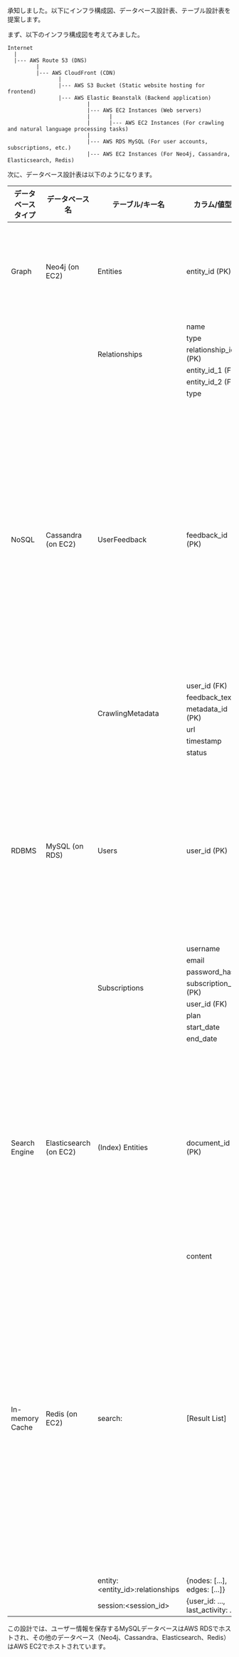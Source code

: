 承知しました。以下にインフラ構成図、データベース設計表、テーブル設計表を提案します。

まず、以下のインフラ構成図を考えてみました。

```
Internet
  |
  |--- AWS Route 53 (DNS)
         |
         |--- AWS CloudFront (CDN)
                |
                |--- AWS S3 Bucket (Static website hosting for frontend)
                |--- AWS Elastic Beanstalk (Backend application)
                         |
                         |--- AWS EC2 Instances (Web servers)
                         |      |
                         |      |--- AWS EC2 Instances (For crawling and natural language processing tasks)
                         |
                         |--- AWS RDS MySQL (For user accounts, subscriptions, etc.)
                         |--- AWS EC2 Instances (For Neo4j, Cassandra, Elasticsearch, Redis)
```

次に、データベース設計表は以下のようになります。

| データベースタイプ | データベース名   | テーブル/キー名                    | カラム/値型        | 目的                                                                                       |
|----------------|--------------|-------------------------------|------------------|----------------------------------------------------------------------------------------------|
| Graph          | Neo4j (on EC2) | Entities                      | entity_id (PK)   | エンティティとその関係を保存します。                                                               |
|                |              |                               | name             |                                                                                              |
|                |              |                               | type             |                                                                                              |
|                |              | Relationships                | relationship_id (PK) |                                                                                              |
|                |              |                               | entity_id_1 (FK) |                                                                                              |
|                |              |                               | entity_id_2 (FK) |                                                                                              |
|                |              |                               | type             |                                                                                              |
| NoSQL          | Cassandra (on EC2) | UserFeedback                  | feedback_id (PK) | ユーザーフィードバック、クローリングのメタデータなど、非構造化または半構造化データを保存します。                                       |
|                |              |                               | user_id (FK)     |                                                                                              |
|                |              |                               | feedback_text    |                                                                                              |
|                |              | CrawlingMetadata              | metadata_id (PK) |                                                                                              |
|                |              |                               | url              |                                                                                              |
|                |              |                               | timestamp        |                                                                                              |
|                |              |                               | status           |                                                                                              |
| RDBMS          | MySQL (on RDS) | Users                         | user_id (PK)     | ユーザーアカウント情報、購読プラン、および課金情報を保存します。                                                            |
|                |              |                               | username         |                                                                                              |
|                |              |                               | email            |                                                                                              |
|                |              |                               | password_hash    |                                                                                              |
|                |              | Subscriptions                 | subscription_id (PK) |                                                                                              |
|                |              |                               | user_id (FK)     |                                                                                              |
|                |              |                               | plan             |                                                                                              |
|                |              |                               | start_date       |                                                                                              |
|                |              |                               | end_date         |                                                                                              |
| Search Engine  | Elasticsearch (on EC2)| (Index) Entities              | document_id (PK) | エンティティと関係性のデータをインデックス化し、高速な検索を可能にします。                                                     |
|                |              |                               | content          |                                                                                              |
| In-memory Cache| Redis (on EC2) | search:<query>                | [Result List]    | 頻繁にアクセスされるデータや計算結果を一時的に保存し、データベースへの負荷を軽減し、レスポンス時間を短縮します。                   |
|                |              | entity:<entity_id>:relationships | {nodes: [...], edges: [...]}  |                                                                                           |
|                |              | session:<session_id>            | {user_id: ..., last_activity: ...}  |                                                                                           |

この設計では、ユーザー情報を保存するMySQLデータベースはAWS RDSでホストされ、その他のデータベース（Neo4j、Cassandra、Elasticsearch、Redis）はAWS EC2でホストされています。
